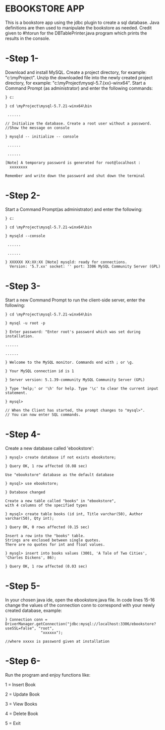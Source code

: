# EBOOKSTORE APP
This is a bookstore app using the jdbc plugin to create a sql database. Java definitions are then used to manipulate the bookstore as needed.
Credit given to #htorun for the DBTablePrinter.java program which prints the results in the console.

# -Step 1-

Download and install MySQL.
Create a project directory, for example: "c:\myProject".
Unzip the downloaded file into the newly created project directory, for example: "c:\myProject\mysql-5.7.{xx}-winx64".
Start a Command Prompt (as administrator) and enter the following commands:
```
} c:

} cd \myProject\mysql-5.7.21-winx64\bin

 ......

// Initialize the database. Create a root user without a password.
//Show the message on console

} mysqld -- initialize -- console

 ......
 
 ...... 
  
[Note] A temporary password is generated for root@localhost :
  xxxxxxxx
  
Remember and write down the password and shut down the terminal
```
# -Step 2-

Start a Command Prompt(as administrator) and enter the following:
```
} c:

} cd \myProject\mysql-5.7.21-winx64\bin

} mysqld --console

 ......
 
 ......
 
} XXXXXX XX:XX:XX [Note] mysqld: ready for connections.
  Version: '5.7.xx' socket: '' port: 3306 MySQL Community Server (GPL)
```
# -Step 3-

Start a new Command Prompt to run the client-side server, enter the following:
```
} cd \myProject\mysql-5.7.21-winx64\bin

} mysql -u root -p

} Enter password: "Enter root's password which was set during installation.

......

......

} Welcome to the MySQL monitor. Commands end with ; or \g.

} Your MySQL connection id is 1

} Server version: 5.1.39-community MySQL Community Server (GPL)

} Type 'help;' or '\h' for help. Type '\c' to clear the current input statement.

} mysql>

// When the Client has started, the prompt changes to "mysql>".
// You can now enter SQL commands.
```
# -Step 4-

Create a new database called 'ebookstore':
```
} mysql> create database if not exists ebookstore;

} Query OK, 1 row affected (0.08 sec)

Use "ebookstore" database as the default database

} mysql> use ebookstore;

} Database changed

Create a new table called "books" in "ebookstore",
with 4 columns of the specified types

} mysql> create table books (id int, Title varchar(50), Author varchar(50), Qty int);

} Query OK, 0 rows affected (0.15 sec)

Insert a row into the "books" table.
Strings are enclosed between single quotes.
There are no quotes for int and float values.

} mysql> insert into books values (3001, 'A Tale of Two Cities', 'Charles Dickens', 86);

} Query OK, 1 row affected (0.03 sec)
```
# -Step 5-

In your chosen java ide, open the ebookstore.java file.
In code lines 15-16 change the values of the connection conn to correspond with your newly created database, example:
```
} Connection conn = DriverManager.getConnection("jdbc:mysql://localhost:3306/ebookstore?useSSL=false", "root",
                "xxxxxx");
                
//where xxxxx is password given at installation
```     
# -Step 6-

Run the program and enjoy functions like:

1 = Insert Book

2 = Update Book

3 = View Books

4 = Delete Book

5 = Exit
